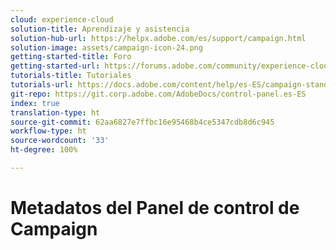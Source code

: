 ```yaml
---
cloud: experience-cloud
solution-title: Aprendizaje y asistencia
solution-hub-url: https://helpx.adobe.com/es/support/campaign.html
solution-image: assets/campaign-icon-24.png
getting-started-title: Foro
getting-started-url: https://forums.adobe.com/community/experience-cloud/marketing-cloud/campaign/standard
tutorials-title: Tutoriales
tutorials-url: https://docs.adobe.com/content/help/es-ES/campaign-standard-learn/tutorials/overview.html
git-repo: https://git.corp.adobe.com/AdobeDocs/control-panel.es-ES
index: true
translation-type: ht
source-git-commit: 62aa6827e7ffbc16e95468b4ce5347cdb8d6c945
workflow-type: ht
source-wordcount: '33'
ht-degree: 100%

---
```



# Metadatos del Panel de control de Campaign
